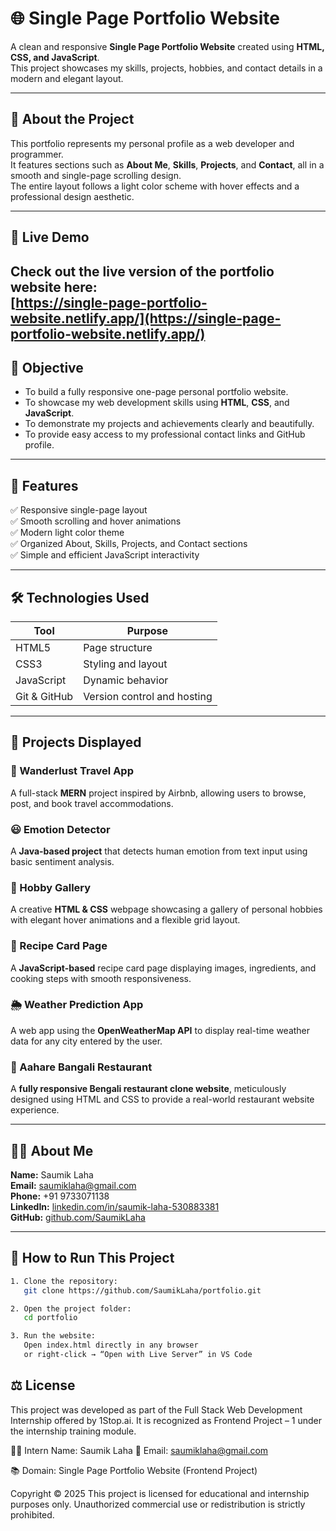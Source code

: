 # 🌐 Single Page Portfolio Website

A clean and responsive **Single Page Portfolio Website** created using **HTML, CSS, and JavaScript**.  
This project showcases my skills, projects, hobbies, and contact details in a modern and elegant layout.

---

## 🧠 **About the Project**

This portfolio represents my personal profile as a web developer and programmer.  
It features sections such as **About Me**, **Skills**, **Projects**, and **Contact**, all in a smooth and single-page scrolling design.  
The entire layout follows a light color scheme with hover effects and a professional design aesthetic.

---
## 🚀 **Live Demo**

Check out the live version of the portfolio website here:  
[https://single-page-portfolio-website.netlify.app/](https://single-page-portfolio-website.netlify.app/)
---


## 🎯 **Objective**

- To build a fully responsive one-page personal portfolio website.
- To showcase my web development skills using **HTML**, **CSS**, and **JavaScript**.
- To demonstrate my projects and achievements clearly and beautifully.
- To provide easy access to my professional contact links and GitHub profile.

---

## 🧩 **Features**

✅ Responsive single-page layout  
✅ Smooth scrolling and hover animations  
✅ Modern light color theme  
✅ Organized About, Skills, Projects, and Contact sections  
✅ Simple and efficient JavaScript interactivity

---

## 🛠️ **Technologies Used**

| Tool | Purpose |
|------|----------|
| HTML5 | Page structure |
| CSS3 | Styling and layout |
| JavaScript | Dynamic behavior |
| Git & GitHub | Version control and hosting |

---

## 💼 **Projects Displayed**

### 🧳 Wanderlust Travel App
A full-stack **MERN** project inspired by Airbnb, allowing users to browse, post, and book travel accommodations.

### 😃 Emotion Detector
A **Java-based project** that detects human emotion from text input using basic sentiment analysis.


### 🎨 Hobby Gallery
A creative **HTML & CSS** webpage showcasing a gallery of personal hobbies with elegant hover animations and a flexible grid layout.

### 🍲 Recipe Card Page
A **JavaScript-based** recipe card page displaying images, ingredients, and cooking steps with smooth responsiveness.

### 🌦️ Weather Prediction App
A web app using the **OpenWeatherMap API** to display real-time weather data for any city entered by the user.

### 🍛 Aahare Bangali Restaurant
A **fully responsive Bengali restaurant clone website**, meticulously designed using HTML and CSS to provide a real-world restaurant website experience.

---

## 👨‍💻 **About Me**

**Name:** Saumik Laha  
**Email:** [saumiklaha@gmail.com](mailto:saumiklaha@gmail.com)  
**Phone:** +91 9733071138  
**LinkedIn:** [linkedin.com/in/saumik-laha-530883381](https://www.linkedin.com/in/saumik-laha-530883381/)  
**GitHub:** [github.com/SaumikLaha](https://github.com/SaumikLaha)

---

## 🚀 How to Run This Project

```bash
1. Clone the repository:
   git clone https://github.com/SaumikLaha/portfolio.git

2. Open the project folder:
   cd portfolio

3. Run the website:
   Open index.html directly in any browser
   or right-click → “Open with Live Server” in VS Code
````

## ⚖️ License

This project was developed as part of the Full Stack Web Development Internship offered by 1Stop.ai.
It is recognized as Frontend Project – 1 under the internship training module.

🧑‍💻 Intern Name: Saumik Laha
📧 Email: saumiklaha@gmail.com

📚 Domain: Single Page Portfolio Website (Frontend Project)

Copyright © 2025
This project is licensed for educational and internship purposes only.
Unauthorized commercial use or redistribution is strictly prohibited.

